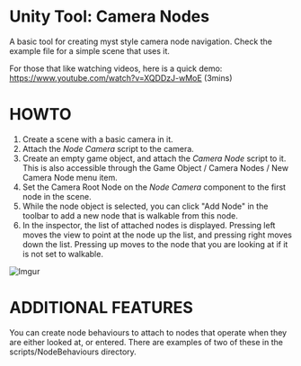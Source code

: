 # Unity Tool: Camera Nodes

A basic tool for creating myst style camera node navigation. Check the example file for a simple scene that uses it.

For those that like watching videos, here is a quick demo: https://www.youtube.com/watch?v=XQDDzJ-wMoE (3mins)

# HOWTO

1. Create a scene with a basic camera in it.
2. Attach the *Node Camera* script to the camera.
3. Create an empty game object, and attach the *Camera Node* script to it. This is also accessible through the Game Object / Camera Nodes / New Camera Node menu item.
5. Set the Camera Root Node on the *Node Camera* component to the first node in the scene.
6. While the node object is selected, you can click "Add Node" in the toolbar to add a new node that is walkable from this node.
7. In the inspector, the list of attached nodes is displayed. Pressing left moves the view to point at the node up the list, and pressing right moves down the list. Pressing up moves to the node that you are looking at if it is not set to walkable. 

![Imgur](http://i.imgur.com/1qYKpQ2.png)

# ADDITIONAL FEATURES

You can create node behaviours to attach to nodes that operate when they are either looked at, or entered. There are examples of two of these in the scripts/NodeBehaviours directory.
